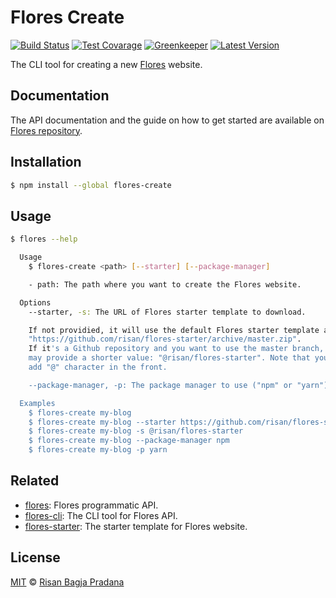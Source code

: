 # Flores Create

[![Build Status](https://badgen.net/travis/risan/flores-create)](https://travis-ci.org/risan/flores-create)
[![Test Covarage](https://badgen.net/codecov/c/github/risan/flores-create)](https://codecov.io/gh/risan/flores-create)
[![Greenkeeper](https://badges.greenkeeper.io/risan/flores-create.svg)](https://greenkeeper.io)
[![Latest Version](https://badgen.net/npm/v/flores-create)](https://www.npmjs.com/package/flores-create)

The CLI tool for creating a new [Flores](https://github.com/risan/flores) website.

## Documentation

The API documentation and the guide on how to get started are available on [Flores repository](https://github.com/risan/flores#flores).

## Installation

```bash
$ npm install --global flores-create
```

## Usage

```bash
$ flores --help

  Usage
    $ flores-create <path> [--starter] [--package-manager]

    - path: The path where you want to create the Flores website.

  Options
    --starter, -s: The URL of Flores starter template to download.

    If not providied, it will use the default Flores starter template at:
    "https://github.com/risan/flores-starter/archive/master.zip".
    If it's a Github repository and you want to use the master branch, you
    may provide a shorter value: "@risan/flores-starter". Note that you must
    add "@" character in the front.

    --package-manager, -p: The package manager to use ("npm" or "yarn").

  Examples
    $ flores-create my-blog
    $ flores-create my-blog --starter https://github.com/risan/flores-starter/archive/master.zip
    $ flores-create my-blog -s @risan/flores-starter
    $ flores-create my-blog --package-manager npm
    $ flores-create my-blog -p yarn
```

## Related

* [flores](https://github.com/risan/flores): Flores programmatic API.
* [flores-cli](https://github.com/risan/flores-cli): The CLI tool for Flores API.
* [flores-starter](https://github.com/risan/flores-starter): The starter template for Flores website.

## License

[MIT](https://github.com/risan/flores-create/blob/master/LICENSE) © [Risan Bagja Pradana](https://bagja.net)
